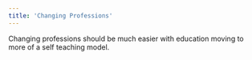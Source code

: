 ```yaml
---
title: 'Changing Professions'
---
```


Changing professions should be much easier with education moving to more of a self teaching model.
